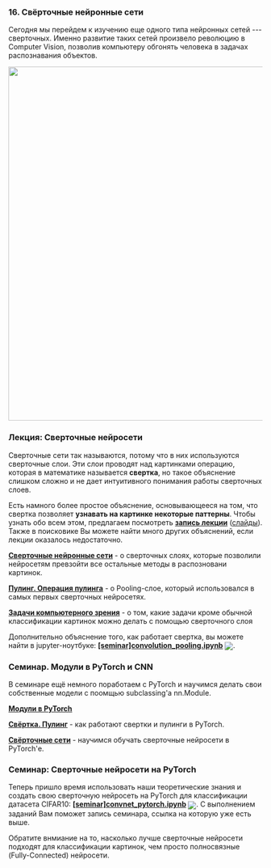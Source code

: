 
### 16. Свёрточные нейронные сети

Сегодня мы перейдем к изучению еще одного типа нейронных сетей --- сверточных. Именно развитие таких сетей произвело революцию в Computer Vision, позволив компьютеру обгонять человека в задачах распознавания объектов.

<p align=center>
  <img src="https://miro.medium.com/max/3288/1*uAeANQIOQPqWZnnuH-VEyw.jpeg" width=700>
</p>

### Лекция: Сверточные нейросети

Сверточные сети так называются, потому что в них используются сверточные слои. Эти слои проводят над картинками операцию, которая в математике называется **свертка**, но такое объяснение слишком сложно и не дает интуитивного понимания работы сверточных слоев. 

Есть намного более простое объяснение, основывающееся на том, что свертка позволяет **узнавать на картинке некоторые паттерны**. Чтобы узнать обо всем этом, предлагаем посмотреть [**запись лекции**](https://www.youtube.com/watch?v=Xq76hQHCkvQ) ([слайды](./Свёрточные%20нейронные%20сети.pptx)). Также в поисковике Вы можете найти много других объяснений, если лекции оказалось недостаточно.

[**Сверточные нейронные сети**](https://www.youtube.com/watch?v=HpKGv-kYurk) - о сверточных слоях, которые позволили нейросетям превзойти все остальные методы в распозновани картинок.

[**Пулинг. Операция пулинга**](https://www.youtube.com/watch?v=IxLuPHtZBTY) - о Pooling-слое, который использовался в самых первых сверточных нейросетях.

[**Задачи компьютерного зрения**](https://www.youtube.com/watch?v=3IPRcBIsgNA) - о том, какие задачи кроме обычной классификации картинок можно делать с помощью сверточного слоя

Дополнительно объяснение того, как работает свертка, вы можете найти в jupyter-ноутбуке: [**[seminar]convolution_pooling.ipynb**](./[seminar]convolution_pooling.ipynb) [<img src="https://colab.research.google.com/assets/colab-badge.svg" align="center">](https://colab.research.google.com/drive/11NKdnEYheG7j4Gs7uUzWC3kxDVYokWnG).

### Семинар. Модули в PyTorch и CNN

В семинаре ещё немного поработаем с PyTorch и научимся делать свои собственные модели с поомщью subclassing'a nn.Module.

[**Модули в PyTorch**](https://www.youtube.com/watch?v=0R65rYFZe6U)

[**Свёртка. Пулинг**](https://www.youtube.com/watch?v=6TMeFrRCJ_0) - как работают свертки и пулинги в PyTorch.

[**Свёрточные сети**](https://www.youtube.com/watch?v=xgVr9vISm8w) - научимся обучать сверточные нейросети в PyTorch'е.


### Семинар: Сверточные нейросети на PyTorch

Теперь пришло время использовать наши теоретические знания и создать свою сверточную нейросеть на PyTorch для классификации датасета CIFAR10: [**[seminar]convnet_pytorch.ipynb**](./[seminar]convnet_pytorch.ipynb) [<img src="https://colab.research.google.com/assets/colab-badge.svg" align="center">](https://colab.research.google.com/drive/1OqQ4r0lo-Mm-6JBmNu9wsD_MfLbWwg7s). С выполнением заданий Вам поможет запись семинара, ссылка на которую уже есть выше. 

Обратите внмиание на то, насколько лучше сверточные нейросети подходят для классификации картинок, чем просто полносвязные (Fully-Connected) нейросети.
